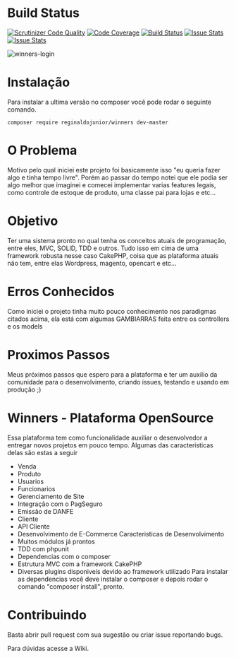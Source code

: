 Build Status
=======
[![Scrutinizer Code Quality](https://scrutinizer-ci.com/g/reginaldojunior/winners/badges/quality-score.png?b=master)](https://scrutinizer-ci.com/g/reginaldojunior/winners/?branch=master) [![Code Coverage](https://scrutinizer-ci.com/g/reginaldojunior/winners/badges/coverage.png?b=master)](https://scrutinizer-ci.com/g/reginaldojunior/winners/?branch=master) [![Build Status](https://scrutinizer-ci.com/g/reginaldojunior/winners/badges/build.png?b=master)](https://scrutinizer-ci.com/g/reginaldojunior/winners/build-status/master) [![Issue Stats](http://issuestats.com/github/reginaldojunior/winners/badge/pr)](http://issuestats.com/github/reginaldojunior/winners) [![Issue Stats](http://issuestats.com/github/reginaldojunior/winners/badge/issue)](http://issuestats.com/github/reginaldojunior/winners)

![winners-login](https://user-images.githubusercontent.com/7466894/29029796-3c8264aa-7b5f-11e7-9883-74c0d22cb44e.jpg)

Instalação
=======
Para instalar a ultima versão no composer você pode rodar o seguinte comando.

`composer require reginaldojunior/winners dev-master`

O Problema
=======
Motivo pelo qual iniciei este projeto foi basicamente isso "eu queria fazer algo e tinha tempo livre". Porém ao passar do tempo notei que ele podia ser algo melhor que imaginei e comecei implementar varias features legais, como controle de estoque de produto, uma classe pai para lojas e etc...

Objetivo
=======
Ter uma sistema pronto no qual tenha os conceitos atuais de programação, entre eles, MVC, SOLID, TDD e outros. Tudo isso em cima de uma framework robusta nesse caso CakePHP, coisa que as plataforma atuais não tem, entre elas Wordpress, magento, opencart e etc...

Erros Conhecidos
=======
Como iniciei o projeto tinha muito pouco conhecimento nos paradigmas citados acima, ela está com algumas GAMBIARRAS feita entre os controllers e os models

Proximos Passos
=======
Meus próximos passos que espero para a plataforma e ter um auxilio da comunidade para o desenvolvimento, criando issues, testando e usando em produção ;)

Winners - Plataforma OpenSource
=======
Essa plataforma tem como funcionalidade auxiliar o desenvolvedor a entregar novos projetos em pouco tempo.
Algumas das caracteristicas delas são estas a seguir
  - Venda
  - Produto
  - Usuarios
  - Funcionarios
  - Gerenciamento de Site
  - Integração com o PagSeguro
  - Emissão de DANFE
  - Cliente
  - API Cliente 
  - Desenvolvimento de E-Commerce 
Caracteristicas de Desenvolvimento
  - Muitos módulos já prontos
  - TDD com phpunit
  - Dependencias com o composer
  - Estrutura MVC com a framework CakePHP
  - Diversas plugins disponiveis devido ao framework utilizado
Para instalar as dependencias você deve instalar o composer e depois rodar o comando "composer install", pronto.

Contribuindo
=======
Basta abrir pull request com sua sugestão ou criar issue reportando bugs.


Para dúvidas acesse a Wiki.
